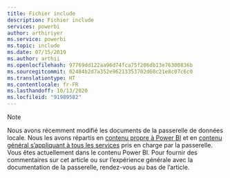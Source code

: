 ```yaml
---
title: Fichier include
description: Fichier include
services: powerbi
author: arthiriyer
ms.service: powerbi
ms.topic: include
ms.date: 07/15/2019
ms.author: arthii
ms.openlocfilehash: 97769dd122aa96d74fca75f206db13e76300836b
ms.sourcegitcommit: 02484b2d7a352e96213353702d60c21e8c07c6c0
ms.translationtype: HT
ms.contentlocale: fr-FR
ms.lasthandoff: 10/13/2020
ms.locfileid: "91989582"
---
```

> [!NOTE]
> Nous avons récemment modifié les documents de la passerelle de données locale. Nous les avons répartis en [contenu propre à Power BI](../connect-data/service-gateway-onprem.md) et en [contenu général s’appliquant à tous les services](/data-integration/gateway/service-gateway-onprem) pris en charge par la passerelle. Vous êtes actuellement dans le contenu Power BI. Pour fournir des commentaires sur cet article ou sur l’expérience générale avec la documentation de la passerelle, rendez-vous au bas de l’article.